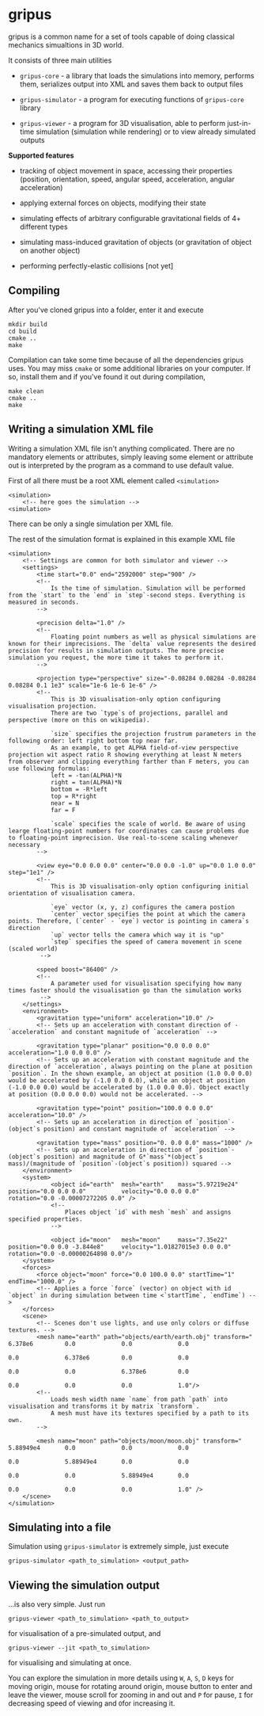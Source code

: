 gripus
======

gripus is a common name for a set of tools capable of doing classical mechanics simualtions in 3D world.

It consists of three main utilities

*  `gripus-core` - a library that loads the simulations into memory, performs them, serializes output into XML and saves them back to output files

* `gripus-simulator` - a program for executing functions of `gripus-core` library

* `gripus-viewer` - a program for 3D visualisation, able to perform just-in-time simulation (simulation while rendering) or to view already simulated outputs

**Supported features**

* tracking of object movement in space, accessing their properties (position, orientation, speed, angular speed, acceleration, angular acceleration)

* applying external forces on objects, modifying their state

* simulating effects of arbitrary configurable gravitational fields of 4+ different types

* simulating mass-induced gravitation of objects (or gravitation of object on another object)

* performing perfectly-elastic collisions [not yet]

## Compiling
After you've cloned gripus into a folder, enter it and execute

    mkdir build
    cd build
    cmake ..
    make
Compilation can take some time because of all the dependencies gripus uses. 
You may miss `cmake` or some additional libraries on your computer. If so, install them and if you've found it out during compilation,

    make clean
    cmake ..
    make

## Writing a simulation XML file
Writing a simulation XML file isn't anything complicated. There are no mandatory elements or attributes, simply leaving some element or attribute out is interpreted by the program as a command to use default value. 

First of all there must be a root XML element called `<simulation>`

    <simulation>
        <!-- here goes the simulation -->
    <simulation>
There can be only a single simulation per XML file.

The rest of the simulation format is explained in this example XML file

	<simulation>
		<!-- Settings are common for both simulator and viewer -->
		<settings>
			<time start="0.0" end="2592000" step="900" />
			<!-- 
				Is the time of simulation. Simulation will be performed from the `start` to the `end` in `step`-second steps. Everything is measured in seconds.
			-->
	
			<precision delta="1.0" />
			<!-- 
				Floating point numbers as well as physical simulations are known for their imprecisions. The `delta` value represents the desired precision for results in simulation outputs. The more precise simulation you request, the more time it takes to perform it. 
			-->
	
			<projection type="perspective" size="-0.08284 0.08284 -0.08284 0.08284 0.1 1e3" scale="1e-6 1e-6 1e-6" />
			<!-- 
				This is 3D visualisation-only option configuring visualisation projection.
				There are two `type`s of projections, parallel and perspective (more on this on wikipedia).
	
				`size` specifies the projection frustrum parameters in the following order: left right bottom top near far. 
				As an example, to get ALPHA field-of-view perspective projection wit aspect ratio R showing everything at least N meters from observer and clipping everything farther than F meters, you can use following formulas:
				left = -tan(ALPHA)*N
				right = tan(ALPHA)*N
				bottom = -R*left
				top = R*right
				near = N
				far = F
	
				`scale` specifies the scale of world. Be aware of using learge floating-point numbers for coordinates can cause problems due to floating-point imprecision. Use real-to-scene scaling whenever necessary
			-->
	
			<view eye="0.0 0.0 0.0" center="0.0 0.0 -1.0" up="0.0 1.0 0.0" step="1e1" />
			<!--
				This is 3D visualisation-only option configuring initial orientation of visualisation camera.
	
				`eye` vector (x, y, z) configures the camera postion
				`center` vector specifies the point at which the camera points. Therefore, (`center` - `eye`) vector is pointing in camera`s direction
				`up` vector tells the camera which way it is "up"
				`step` specifies the speed of camera movement in scene (scaled world)
			 -->
	
			<speed boost="86400" />
			<!-- 
				A parameter used for visualisation specifying how many times faster should the visualisation go than the simulation works
			 -->
		</settings>
		<environment>
			<gravitation type="uniform" acceleration="10.0" />
			<!-- Sets up an acceleration with constant direction of -`acceleration` and constant magnitude of `acceleration` -->
	
			<gravitation type="planar" position="0.0 0.0 0.0" acceleration="1.0 0.0 0.0" />
			<!-- Sets up an acceleration with constant magnitude and the direction of `acceleration`, always pointing on the plane at position `position`. In the shown example, an object at position (1.0 0.0 0.0) would be accelerated by (-1.0 0.0 0.0), while an object at position (-1.0 0.0 0.0) would be accelerated by (1.0 0.0 0.0). Object exactly at position (0.0 0.0 0.0) would not be accelerated. -->
	
			<gravitation type="point" position="100.0 0.0 0.0" acceleration="10.0" />
			<!-- Sets up an acceleration in direction of `position`-(object`s position) and constant magnitude of `acceleration` -->
	
			<gravitation type="mass" position="0. 0.0 0.0" mass="1000" />
			<!-- Sets up an acceleration in direction of `position`-(object`s position) and magnitude of G*`mass`*(object`s mass)/(magnitude of `position`-(object`s position)) squared -->
		</environment>
		<system>
				<object id="earth"	mesh="earth"	mass="5.97219e24"	position="0.0 0.0 0.0"			velocity="0.0 0.0 0.0" 			rotation="0.0 -0.00007272205 0.0" />
				<!--
					Places object `id` with mesh `mesh` and assigns specified properties.
				-->
	
				<object id="moon"	mesh="moon"		mass="7.35e22"		position="0.0 0.0 -3.844e8"		velocity="1.01827015e3 0.0 0.0"		rotation="0.0 -0.00000264898 0.0"/>
		</system>
		<forces>
			<force object="moon" force="0.0 100.0 0.0" startTime="1" endTime="1000.0" />
			<!-- Applies a force `force` (vector) on object with id `object` in during simulation between time <`startTime`, `endTime`) -->
		</forces>
		<scene>
			<!-- Scenes don't use lights, and use only colors or diffuse textures. -->
			<mesh name="earth" path="objects/earth/earth.obj" transform="	6.378e6		 	0.0 			0.0 			0.0
																			0.0 			6.378e6		 	0.0 			0.0
																			0.0 			0.0 			6.378e6			0.0
																			0.0 			0.0 			0.0 			1.0"/>
			<!--
				Loads mesh width name `name` from path `path` into visualisation and transforms it by matrix `transform`.
				A mesh must have its textures specified by a path to its own.
			-->
	
			<mesh name="moon" path="objects/moon/moon.obj" transform="	5.88949e4		0.0 			0.0 			0.0
																		0.0 			5.88949e4		0.0 			0.0
																		0.0 			0.0 			5.88949e4		0.0
																		0.0 			0.0 			0.0 			1.0" />
		</scene>
	</simulation>

## Simulating into a file
Simulation using `gripus-simulator` is extremely simple, just execute

    gripus-simulator <path_to_simulation> <output_path>

## Viewing the simulation output
...is also very simple. Just run 

    gripus-viewer <path_to_simulation> <path_to_output>
for visualisation of a pre-simulated output, and

    gripus-viewer --jit <path_to_simulation>
for visualising and simulating at once. 

You can explore the simulation in more details using `W`, `A`, `S`, `D` keys for moving origin, mouse for rotating around origin, mouse button to enter and leave the viewer, mouse scroll for zooming in and out and `P` for pause, `I` for decreasing speed of viewing and `O`for increasing it.